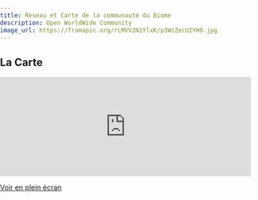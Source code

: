 ```yaml
---
title: Réseau et Carte de la communauté du Biome
description: Open WorldWide Community
image_url: https://framapic.org/rLMVV2N1YlxK/p3WzZecUIYH0.jpg
---
```


## La Carte

<iframe width="100%" height="200px" frameBorder="0" src="http://umap.openstreetmap.fr/fr/map/we-are-biomers-map_52928?scaleControl=false&miniMap=false&scrollWheelZoom=false&zoomControl=true&allowEdit=false&moreControl=true&searchControl=null&tilelayersControl=null&embedControl=null&datalayersControl=true&onLoadPanel=undefined&captionBar=false"></iframe><p><a href="http://umap.openstreetmap.fr/fr/map/we-are-biomers-map_52928">Voir en plein écran</a></p>



<!DOCTYPE html>
<html>
<head>
    <meta charset='utf-8' />
    <title></title>
    <meta name='viewport' content='initial-scale=1,maximum-scale=1,user-scalable=no' />
    <script src='https://api.tiles.mapbox.com/mapbox-gl-js/v0.33.1/mapbox-gl.js'></script>
    <link href='https://api.tiles.mapbox.com/mapbox-gl-js/v0.33.1/mapbox-gl.css' rel='stylesheet' />
    <style>
        body { margin:0; padding:0; }
        #map { position:absolute; top:0; bottom:0; width:100%; }
    </style>
</head>
<body>

<div id='map'></div>
<script>
mapboxgl.accessToken = 'pk.eyJ1IjoieGF2Y2MiLCJhIjoiY2owYXM3NXNrMDAwZDJxbndidGJ0eXIyNSJ9.rXDnkAWOLO2Ftj7AbkoLCg';
var map = new mapboxgl.Map({
    container: 'map', // container id
    style: 'mapbox://styles/mapbox/streets-v9', //stylesheet location
    center: [-74.50, 40], // starting position
    zoom: 9 // starting zoom
});
</script>

</body>
</html>

